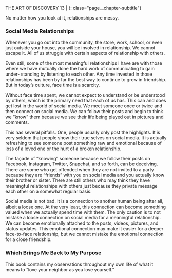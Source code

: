 THE ART OF DISCOVERY 13 |
{: class="page__chapter-subtitle"}

No matter how you look at it, relationships are messy.

### Social Media Relationships

Whenever you go out into the community, the store, work, school, or even
just outside your house, you will be involved in relationship. We cannot escape
it. All of us struggle with certain aspects of relationship with others.

Even still, some of the most meaningful relationships I have are with those
where we have mutually done the hard work of communicating to gain under-
standing by listening to each other. Any time invested in those relationships has
been by far the best way to continue to grow in friendship. But in today’s culture,
face time is a scarcity.

Without face time spent, we cannot expect to understand or be understood
by others, which is the primary need that each of us has. This can and does get lost
in the world of social media. We meet someone once or twice and then connect on
social media. We can follow their posts and begin to think we “know” them because
we see their life being played out in pictures and comments.

This has several pitfalls. One, people usually only post the highlights. It
is very seldom that people show their true selves on social media. It is actually
refreshing to see someone post something raw and emotional because of loss of
a loved one or the hurt of a broken relationship.

The façade of “knowing” someone because we follow their posts on
Facebook, Instagram, Twitter, Snapchat, and so forth, can be deceiving. There
are some who get offended when they are not invited to a party because they are
“friends” with you on social media and you actually know their brother or sister.
There are still others who may think they have meaningful relationships with
others just because they private message each other on a somewhat regular basis.

Social media is not bad. It is a connection to another human being after all,
albeit a loose one. At the very least, this connection can become something valued
when we actually spend time with them. The only caution is to not mistake a
loose connection on social media for a meaningful relationship. We can become
emotionally attached to the posts, videos, pictures, and status updates. This
emotional connection may make it easier for a deeper face-to-face relationship,
but we cannot mistake the emotional connection for a close friendship.

### Which Brings Me Back to My Purpose

This book contains my observations throughout my own life of what it
means to “love your neighbor as you love yourself.”